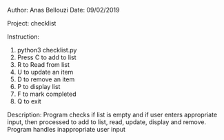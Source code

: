 Author: Anas Bellouzi
Date: 09/02/2019

Project: checklist

Instruction:
1. python3 checklist.py
2. Press C to add to list
3. R to Read from list
4. U to update an item
5. D to remove an item
6. P to display list
7. F to mark completed
7. Q to exit

Description: Program checks if list is empty and if user enters appropriate input, then processed to add to list, read, update, display and remove. Program handles inappropriate user input
